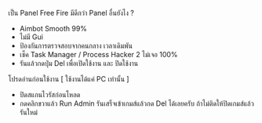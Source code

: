 เป็น Panel Free Fire มีดีกว่า Panel อื่นยังไง ?
- Aimbot Smooth 99%
- ไม่มี Gui
- ป้องกันการตรวจสอบจากคนกลาง เวลาเดิมพัน
- เช็ค Task Manager / Process Hacker 2 ไม่เจอ 100%
- รันแล้วกดปุ่ม Del เพื่อเปิดใช้งาน และ ปิดใช้งาน

โปรดอ่านก่อนใช้งาน [ ใช้งานได้แค่ PC เท่านั้น ]
- ปิดสแกนไวรัสก่อนโหลด
- กดคลิกขวาแล้ว Run Admin
รันเสร็จเข้าเกมส์แล้วกด Del ได้เลยครับ ถ้าไม่ติดให้ปิดเกมส์แล้วรันใหม่
